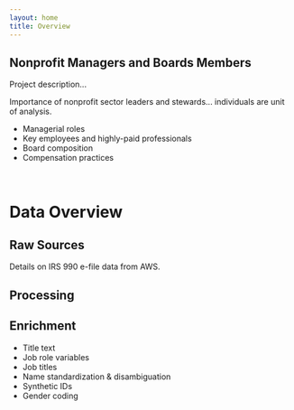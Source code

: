 ```yaml
---
layout: home
title: Overview
---
```


## Nonprofit Managers and Boards Members

Project description...

Importance of nonprofit sector leaders and stewards... individuals are unit of analysis. 

* Managerial roles
* Key employees and highly-paid professionals 
* Board composition 
* Compensation practices 

<br>


# Data Overview

## Raw Sources

Details on IRS 990 e-file data from AWS.

## Processing

## Enrichment

* Title text  
* Job role variables  
* Job titles  
* Name standardization & disambiguation 
* Synthetic IDs      
* Gender coding 


<br><br>







